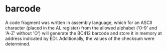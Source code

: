 # barcode

A code fragment was written in assembly language, which for an ASCII character (placed in the AL register)
from the allowed alphabet ('0-9' and 'A-Z' without 'O') will generate the BC412 barcode and store it in memory at address
indicated by EDI. Additionally, the values ​​of the checksum were determined.

